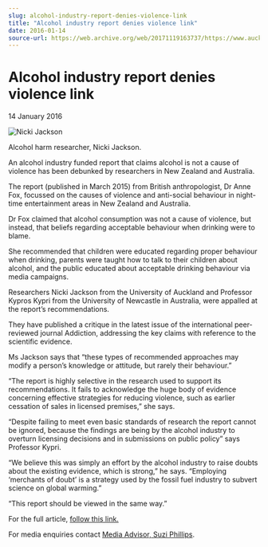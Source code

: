```yaml
---
slug: alcohol-industry-report-denies-violence-link
title: "Alcohol industry report denies violence link"
date: 2016-01-14
source-url: https://web.archive.org/web/20171119163737/https://www.auckland.ac.nz/en/about/news-events-and-notices/news/news-2016/01/alcohol-industry-report-denies-violence-link.html
---
```

Alcohol industry report denies violence link
============================================

14 January 2016

![Nicki Jackson](https://www.auckland.ac.nz/en/about/news-events-and-notices/news/news-2016/01/alcohol-industry-report-denies-violence-link/_jcr_content/par/textimage/image.img.jpg/1452727957887.jpg "Nicki Jackson")

Alcohol harm researcher, Nicki Jackson.

An alcohol industry funded report that claims alcohol is not a cause of violence has been debunked by researchers in New Zealand and Australia.

The report (published in March 2015) from British anthropologist, Dr Anne Fox, focussed on the causes of violence and anti-social behaviour in night-time entertainment areas in New Zealand and Australia.

Dr Fox claimed that alcohol consumption was not a cause of violence, but instead, that beliefs regarding acceptable behaviour when drinking were to blame.

She recommended that children were educated regarding proper behaviour when drinking, parents were taught how to talk to their children about alcohol, and the public educated about acceptable drinking behaviour via media campaigns.

Researchers Nicki Jackson from the University of Auckland and Professor Kypros Kypri from the University of Newcastle in Australia, were appalled at the report’s recommendations.

They have published a critique in the latest issue of the international peer-reviewed journal Addiction, addressing the key claims with reference to the scientific evidence.

Ms Jackson says that “these types of recommended approaches may modify a person’s knowledge or attitude, but rarely their behaviour.”

“The report is highly selective in the research used to support its recommendations. It fails to acknowledge the huge body of evidence concerning effective strategies for reducing violence, such as earlier cessation of sales in licensed premises,” she says.

“Despite failing to meet even basic standards of research the report cannot be ignored, because the findings are being by the alcohol industry to overturn licensing decisions and in submissions on public policy” says Professor Kypri.

“We believe this was simply an effort by the alcohol industry to raise doubts about the existing evidence, which is strong,” he says. “Employing ‘merchants of doubt’ is a strategy used by the fossil fuel industry to subvert science on global warming.”

“This report should be viewed in the same way.”

For the full article, [follow this link.](http://onlinelibrary.wiley.com/doi/10.1111/add.13149/abstract)

For media enquiries contact [Media Advisor, Suzi Phillips](mailto:s.phillips@auckland.ac.nz).